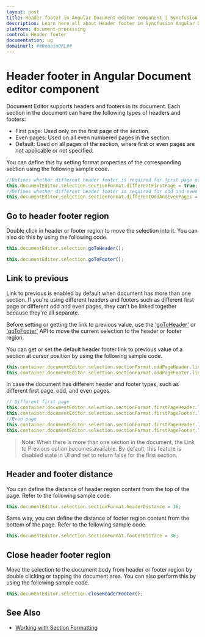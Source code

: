 ```yaml
---
layout: post
title: Header footer in Angular Document editor component | Syncfusion
description: Learn here all about Header footer in Syncfusion Angular Document editor component of Syncfusion Essential JS 2 and more.
platform: document-processing
control: Header footer 
documentation: ug
domainurl: ##DomainURL##
---
```


# Header footer in Angular Document editor component

Document Editor supports headers and footers in its document. Each section in the document can have the following types of headers and footers:

* First page: Used only on the first page of the section.
* Even pages: Used on all even numbered pages in the section.
* Default: Used on all pages of the section, where first or even pages are not applicable or not specified.

You can define this by setting format properties of the corresponding section using the following sample code.

```typescript
//Defines whether different header footer is required for first page of the section
this.documentEditor.selection.sectionFormat.differentFirstPage = true;
//Defines whether different header footer is required for odd and even pages in the section
this.documentEditor.selection.sectionFormat.differentOddAndEvenPages = true;
```

## Go to header footer region

Double click in header or footer region to move the selection into it. You can also do this by using the following code.

```typescript
this.documentEditor.selection.goToHeader();
```

```typescript
this.documentEditor.selection.goToFooter();
```

## Link to previous

Link to previous is enabled by default when document has more than one section. If you're using different headers and footers such as different first page or different odd and even pages, they can't be linked together because they're all separate.

Before setting or getting the link to previous value, use the ['goToHeader'](https://ej2.syncfusion.com/angular/documentation/api/document-editor/selection/#gotoheader) or ['goToFooter'](https://ej2.syncfusion.com/angular/documentation/api/document-editor/selection/#gotofooter) API to move the current selection to the header or footer region.

You can get or set the default header footer link to previous value of a section at cursor position by using the following sample code.

```typescript
this.container.documentEditor.selection.sectionFormat.oddPageHeader.linkToPrevious = false;
this.container.documentEditor.selection.sectionFormat.oddPageFooter.linkToPrevious = false;
```

In case the document has different header and footer types, such as different first page, odd, and even pages.

```typescript
// Different first page
this.container.documentEditor.selection.sectionFormat.firstPageHeader.linkToPrevious = false;
this.container.documentEditor.selection.sectionFormat.firstPageFooter.linkToPrevious = false;
//Even page
this.container.documentEditor.selection.sectionFormat.firstPageHeader.linkToPrevious = false;
this.container.documentEditor.selection.sectionFormat.firstPageFooter.linkToPrevious = false;
```

>Note: When there is more than one section in the document, the Link to Previous option becomes available. By default, this feature is disabled state in UI and set to return false for the first section.

## Header and footer distance

You can define the distance of header region content from the top of the page. Refer to the following sample code.

```typescript
this.documentEditor.selection.sectionFormat.headerDistance = 36;
```

Same way, you can define the distance of footer region content from the bottom of the page. Refer to the following sample code.

```typescript
this.documentEditor.selection.sectionFormat.footerDistace = 36;
```

## Close header footer region

Move the selection to the document body from header or footer region by double clicking or tapping the document area. You can also perform this by using the following sample code.

```typescript
this.documentEditor.selection.closeHeaderFooter();
```

## See Also

* [Working with Section Formatting](../document-editor/section-format)